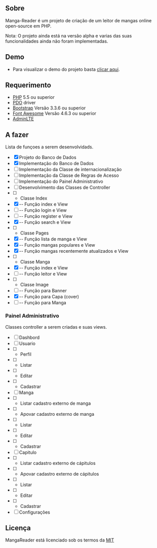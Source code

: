 ## Sobre
Manga-Reader é um projeto de criação de um leitor de mangas online open-source em PHP.

Nota: O projeto ainda está na versão alpha e varias das suas funcionalidades ainda não foram implementadas.

## Demo
- Para visualizar o demo do projeto basta [clicar aqui](http://p.pw/baj3Nv).

## Requerimento
- [PHP](http://php.net) 5.5 ou superior
- [PDO](http://php.net/manual/en/book.pdo.php) driver
- [Bootstrap](http://getbootstrap.com/)  Versão 3.3.6 ou superior
- [Font Awesome](http://fontawesome.io/) Versão 4.6.3 ou superior
- [AdminLTE](https://github.com/almasaeed2010/AdminLTE) 

## A fazer
Lista de funçoes a serem desenvolvidads.

- [x] Projeto do Banco de Dados
- [x] Implementação do Banco de Dados
- [ ] Implementação da Classe de internacionalização
- [ ] Implementação da Classe de Regras de Acesso
- [ ] Implementação do Painel Administrativo
- [ ] Desenvolvimento das Classes de Controller
- [ ] - Classe Index
- [x] -- Função index e View
- [ ] -- Função login e View
- [ ] -- Função register e View
- [x] -- Função search e View
- [ ] - Classe Pages
- [x] -- Função lista de manga e View
- [x] -- Função mangas populares e View
- [x] -- Função mangas recentemente atualizados e View
- [ ] - Classe Manga
- [x] -- Função index e View
- [ ] -- Função leitor e View
- [ ] - Classe Image
- [ ] -- Função para Banner
- [x] -- Função para Capa (cover)
- [ ] -- Função para Manga

### Painel Administrativo
Classes controller a serem criadas e suas views.

- [ ] Dashbord
- [ ] Usuario
- [ ] - Perfil
- [ ] - Listar
- [ ] - Editar
- [ ] - Cadastrar
- [ ] Manga
- [ ] - Listar cadastro externo de manga
- [ ] - Apovar cadastro externo de manga
- [ ] - Listar
- [ ] - Editar
- [ ] - Cadastrar
- [ ] Capitulo
- [ ] - Listar cadastro externo de cápitulos
- [ ] - Apovar cadastro externo de cápitulos
- [ ] - Listar
- [ ] - Editar
- [ ] - Cadastrar
- [ ] Configurações

## Licença
MangaReader está licenciado sob os termos da [MIT](http://opensource.org/licenses/MIT)